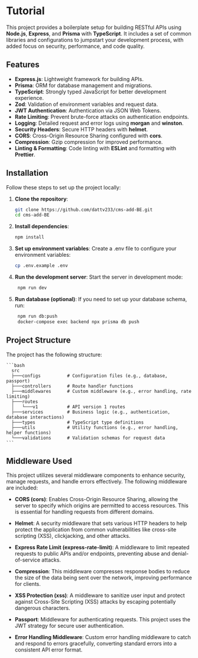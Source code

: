 # Tutorial

This project provides a boilerplate setup for building RESTful APIs using **Node.js**, **Express**, and **Prisma** with **TypeScript**. It includes a set of common libraries and configurations to jumpstart your development process, with added focus on security, performance, and code quality.

## Features

- **Express.js**: Lightweight framework for building APIs.
- **Prisma**: ORM for database management and migrations.
- **TypeScript**: Strongly typed JavaScript for better development experience.
- **Zod**: Validation of environment variables and request data.
- **JWT Authentication**: Authentication via JSON Web Tokens.
- **Rate Limiting**: Prevent brute-force attacks on authentication endpoints.
- **Logging**: Detailed request and error logs using **morgan** and **winston**.
- **Security Headers**: Secure HTTP headers with **helmet**.
- **CORS**: Cross-Origin Resource Sharing configured with **cors**.
- **Compression**: Gzip compression for improved performance.
- **Linting & Formatting**: Code linting with **ESLint** and formatting with **Prettier**.

## Installation

Follow these steps to set up the project locally:

1. **Clone the repository**:

   ```bash
   git clone https://github.com/dattv233/cms-add-BE.git
   cd cms-add-BE
   ```

2. **Install dependencies**:

   ```bash
   npm install
   ```

3. **Set up environment variables**: Create a .env file to configure your environment variables:

   ```bash
   cp .env.example .env
   ```

4. **Run the development server**: Start the server in development mode:

   ```bash
    npm run dev
   ```

5. **Run database (optional)**: If you need to set up your database schema, run:
   ```bash
    npm run db:push
    docker-compose exec backend npx prisma db push
   ```

## Project Structure

The project has the following structure:

    ```bash
      src
      ├───configs          # Configuration files (e.g., database, passport)
      ├───controllers      # Route handler functions
      ├───middlewares      # Custom middleware (e.g., error handling, rate limiting)
      ├───routes
      │   └───v1           # API version 1 routes
      ├───services         # Business logic (e.g., authentication, database interactions)
      ├───types            # TypeScript type definitions
      ├───utils            # Utility functions (e.g., error handling, helper functions)
      └───validations      # Validation schemas for request data
    ```

## Middleware Used

This project utilizes several middleware components to enhance security, manage requests, and handle errors effectively. The following middleware are included:

- **CORS (cors)**: Enables Cross-Origin Resource Sharing, allowing the server to specify which origins are permitted to access resources. This is essential for handling requests from different domains.

- **Helmet**: A security middleware that sets various HTTP headers to help protect the application from common vulnerabilities like cross-site scripting (XSS), clickjacking, and other attacks.

- **Express Rate Limit (express-rate-limit)**: A middleware to limit repeated requests to public APIs and/or endpoints, preventing abuse and denial-of-service attacks.

- **Compression**: This middleware compresses response bodies to reduce the size of the data being sent over the network, improving performance for clients.

- **XSS Protection (xss)**: A middleware to sanitize user input and protect against Cross-Site Scripting (XSS) attacks by escaping potentially dangerous characters.

- **Passport**: Middleware for authenticating requests. This project uses the JWT strategy for secure user authentication.

- **Error Handling Middleware**: Custom error handling middleware to catch and respond to errors gracefully, converting standard errors into a consistent API error format.
